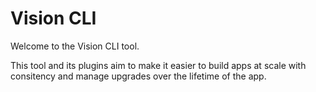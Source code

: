 # Vision CLI

Welcome to the Vision CLI tool.

This tool and its plugins aim to make it easier to build apps at scale with consitency and manage upgrades over the lifetime of the app.
